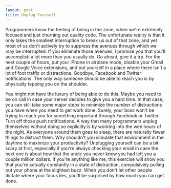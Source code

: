 ```yaml
---
layout: post
title: Unplug Yourself
---
```


Programmers know the feeling of being in the zone, when we're
extremely focused and just churning out quality code. The unfortunate
reality is that it only takes the smallest interruption to break us
out of that zone, and yet most of us don't actively try to suppress
the avenues through which we may be interrupted. If you eliminate
those avenues, I promise you that you'll accomplish a lot more than
you usually do. Go ahead, give it a try. For the next couple of hours,
put your iPhone in airplane mode, disable your Gmail and Google Voice
extensions, and put yourself in a place where there isn't a lot of
foot traffic or distractions. Goodbye, Facebook and Twitter
notifications. The only way someone should be able to reach you is by
physically tapping you on the shoulder.

You might not have the luxury of being able to do this. Maybe you need
to be on call in case your server decides to give you a hard time. In
that case, you can still take some major steps to minimize the number
of distractions you have when you need to get work done. Surely, your
boss won't be trying to reach you for something important through
Facebook or Twitter. Turn off those push notifications. A way that
many programmers unplug themselves without doing so explicitly is by
working into the wee hours of the night. As everyone around them goes
to sleep, there are naturally fewer things to distract them. Why
shouldn't you simulate that environment in the daytime to maximize
your productivity? Unplugging yourself can be a bit scary at first,
especially if you're always checking your email in case the next one
is about how that the uncle you never knew you had left you a couple
million dollars. If you're anything like me, this exercise will show
you that you're actually constantly in a state of distraction,
compulsively pulling out your phone at the slightest buzz. When you
don't let other people dictate where your focus lies, you'll be
surprised by how much you can get done.
